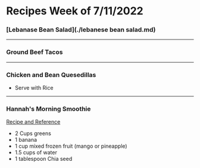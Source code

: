 # Recipes Week of 7/11/2022

### [Lebanase Bean Salad](./lebanese bean salad.md)
---

### Ground Beef Tacos

---

### Chicken and Bean Quesedillas

- Serve with Rice

--- 

### Hannah's Morning Smoothie

[Recipe and Reference](https://joyfoodsunshine.com/green-smoothie/)

- 2 Cups greens
- 1 banana
- 1 cup mixed frozen fruit (mango or pineapple)
- 1.5 cups of water
- 1 tablespoon Chia seed